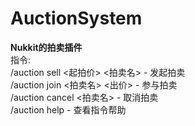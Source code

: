 # AuctionSystem
**Nukkit的拍卖插件**
<br />指令:
<br />/auction sell <起拍价> <拍卖名> - 发起拍卖
<br />/auction join <拍卖名> <出价> - 参与拍卖
<br />/auction cancel <拍卖名> - 取消拍卖
<br />/auction help - 查看指令帮助
